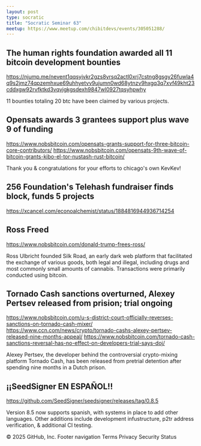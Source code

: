 ```yaml
---
layout: post
type: socratic
title: "Socratic Seminar 63"
meetup: https://www.meetup.com/chibitdevs/events/305051288/
---
```


## The human rights foundation awarded all 11 bitcoin development bounties
<https://njump.me/nevent1qqsyjvkr2gzs8yrsq2actl0xrj7cstng8gsgy26fuwla4q9s2jmz74qpzemhxue69uhhyetvv9ujumn0wd68ytnzv9hxgq3q7xvf49kht23cddxgw92rvfktkd3vqvjgkgsdexh9847wl0927tqsyhpwhy>

11 bounties totaling 20 btc have been claimed by various projects.

## Opensats awards 3 grantees support plus wave 9 of funding
<https://www.nobsbitcoin.com/opensats-grants-support-for-three-bitcoin-core-contributors/>
<https://www.nobsbitcoin.com/opensats-9th-wave-of-bitcoin-grants-kibo-el-tor-nustash-rust-bitcoin/>

Thank you & congratulations for your efforts to chicago's own KevKev!

## 256 Foundation's Telehash fundraiser finds block, funds 5 projects
<https://xcancel.com/econoalchemist/status/1884816944936714254>

## Ross Freed 
<https://www.nobsbitcoin.com/donald-trump-frees-ross/>

Ross Ulbricht founded Silk Road, an early dark web platform that facilitated the exchange of various goods, both legal and illegal, including drugs and most commonly small amounts of cannabis. Transactions were primarily conducted using bitcoin.

## Tornado Cash sanctions overturned, Alexey Pertsev released from prision; trial ongoing
<https://www.nobsbitcoin.com/u-s-district-court-officially-reverses-sanctions-on-tornado-cash-mixer/>
<https://www.ccn.com/news/crypto/tornado-cashs-alexey-pertsev-released-nine-months-appeal/>
<https://www.nobsbitcoin.com/tornado-cash-sanctions-reversal-has-no-effect-on-developers-trial-says-doj/>

Alexey Pertsev, the developer behind the controversial crypto-mixing platform Tornado Cash, has been released from pretrial detention after spending nine months in a Dutch prison.

## ¡¡SeedSigner EN ESPAÑOL!!
<https://github.com/SeedSigner/seedsigner/releases/tag/0.8.5>

Version 8.5 now supports spanish, with systems in place to add other languages. Other additions include development infustructure, p2tr address verification, & additional CI testing.


© 2025 GitHub, Inc.
Footer navigation
Terms
Privacy
Security
Status
